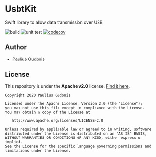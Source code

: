 # UsbtKit

Swift library to allow data transmission over USB

![build](https://github.com/nakkht/usbtkit/workflows/Build/badge.svg)
![unit test](https://github.com/nakkht/usbtkit/workflows/Unit%20test/badge.svg)
[![codecov](https://codecov.io/gh/nakkht/usbtkit/branch/develop/graph/badge.svg)](https://codecov.io/gh/nakkht/usbtkit)

## Author
* [Paulius Gudonis](https://pgu.dev)

## License
This repository is under the **Apache v2.0** license. [Find it here](https://github.com/nakkht/usbtkit/blob/main/LICENSE).

    Copyright 2020 Paulius Gudonis

    Licensed under the Apache License, Version 2.0 (the "License");
    you may not use this file except in compliance with the License.
    You may obtain a copy of the License at

       http://www.apache.org/licenses/LICENSE-2.0

    Unless required by applicable law or agreed to in writing, software
    distributed under the License is distributed on an "AS IS" BASIS,
    WITHOUT WARRANTIES OR CONDITIONS OF ANY KIND, either express or implied.
    See the License for the specific language governing permissions and
    limitations under the License.
